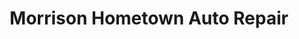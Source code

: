 ---
title: "Morrison Hometown Auto Repair"
url: /morrison/morrison-hometown-auto-repair/
shop: Autowerkstatt
---